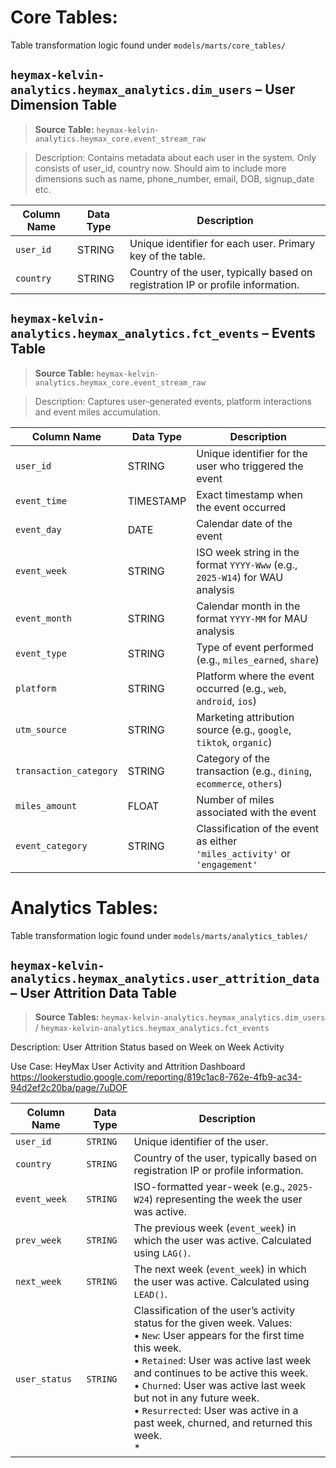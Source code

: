 # Core Tables: 
Table transformation logic found under `models/marts/core_tables/`

## `heymax-kelvin-analytics.heymax_analytics.dim_users` – User Dimension Table
> **Source Table:** `heymax-kelvin-analytics.heymax_core.event_stream_raw` 

> Description: Contains metadata about each user in the system. Only consists of user_id, country now. Should aim to include more dimensions such as name, phone_number, email, DOB, signup_date etc.

| **Column Name** | **Data Type** | **Description** |
|-----------------|---------------|------------------|
| `user_id`       | STRING        | Unique identifier for each user. Primary key of the table.|
| `country`       | STRING        | Country of the user, typically based on registration IP or profile information. |


## `heymax-kelvin-analytics.heymax_analytics.fct_events` – Events Table
> **Source Table:** `heymax-kelvin-analytics.heymax_core.event_stream_raw`  

> Description: Captures user-generated events, platform interactions and event miles accumulation.

| Column Name           | Data Type | Description                                                                                   |
|------------------------|-----------|-------------------------------|
| `user_id`              | STRING    | Unique identifier for the user who triggered the event|
| `event_time`           | TIMESTAMP | Exact timestamp when the event occurred|
| `event_day`            | DATE      | Calendar date of the event|
| `event_week`           | STRING    | ISO week string in the format `YYYY-Www` (e.g., `2025-W14`) for WAU analysis|
| `event_month`          | STRING    | Calendar month in the format `YYYY-MM` for MAU analysis|
| `event_type`           | STRING    | Type of event performed (e.g., `miles_earned`, `share`)|
| `platform`             | STRING    | Platform where the event occurred (e.g., `web`, `android`, `ios`)|
| `utm_source`           | STRING    | Marketing attribution source (e.g., `google`, `tiktok`, `organic`)|
| `transaction_category` | STRING    | Category of the transaction (e.g., `dining`, `ecommerce`, `others`)|
| `miles_amount`         | FLOAT     | Number of miles associated with the event|
| `event_category`       | STRING    | Classification of the event as either `'miles_activity'` or `'engagement'` |


# Analytics Tables:
Table transformation logic found under `models/marts/analytics_tables/`

## `heymax-kelvin-analytics.heymax_analytics.user_attrition_data` – User Attrition Data Table
> **Source Tables:** `heymax-kelvin-analytics.heymax_analytics.dim_users` / `heymax-kelvin-analytics.heymax_analytics.fct_events` 

Description: User Attrition Status based on Week on Week Activity

Use Case: HeyMax User Activity and Attrition Dashboard https://lookerstudio.google.com/reporting/819c1ac8-762e-4fb9-ac34-94d2ef2c20ba/page/7uDOF

| Column Name   | Data Type | Description |
|---------------|-----------|-------------|
| `user_id`     | `STRING`  | Unique identifier of the user. |
| `country`     | `STRING`  | Country of the user, typically based on registration IP or profile information. |
| `event_week`  | `STRING`  | ISO-formatted year-week (e.g., `2025-W24`) representing the week the user was active. |
| `prev_week`   | `STRING`  | The previous week (`event_week`) in which the user was active. Calculated using `LAG()`. |
| `next_week`   | `STRING`  | The next week (`event_week`) in which the user was active. Calculated using `LEAD()`. |
| `user_status` | `STRING`  | Classification of the user’s activity status for the given week. Values:<br>• `New`: User appears for the first time this week.<br>• `Retained`: User was active last week and continues to be active this week.<br>• `Churned`: User was active last week but not in any future week.<br>• `Resurrected`: User was active in a past week, churned, and returned this week.<br>* |

